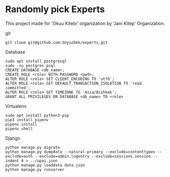 # Randomly pick Experts
This project made for 'Okuu Kitebi' organization by 'Jani Kitep' Organization.

git

    git clone git@github.com:Soyuzbek/experts.git
    
Database
   
    sudo apt install postgresql
    sudo -su postgres psql
    CREATE DATABASE <db_name>;
    CREATE ROLE <role> WITH PASSWORD <pwd>;
    ALTER ROLE <role> SET CLIENT_ENCODING TO 'utf8';
    ALTER ROLE <role> SET DEFAULT_TRANSACTION_ISOLATION TO 'read committed';
    ALTER ROLE <role> SET TIMEZONE TO 'Asia/Bishkek';
    GRANT ALL PRIVILEGES ON DATABASE <db_name> TO <role>

Virtualenv
    
    sudo apt install python3-pip
    pip3 install pipenv
    pipenv install
    pipenv shell
Django
    
    python manage.py migrate
    python manage.py dumpdata --natural-primary --exclude=contenttypes --exclude=auth --exclude=admin.logentry --exclude=sessions.session --indent 4 > ../upai.json 
    python manage.py loaddata data.json
    python manage.py runserver

